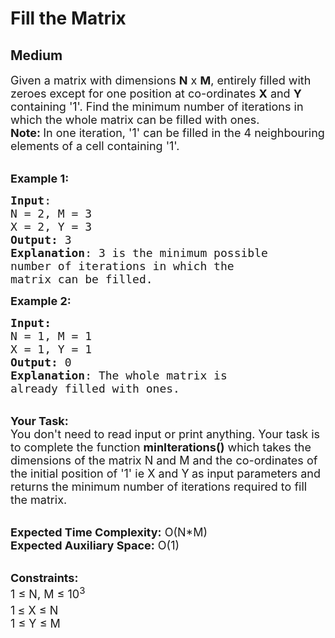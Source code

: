 # Fill the Matrix
## Medium
<div class="problems_problem_content__Xm_eO"><p><span style="font-size:18px">Given a matrix with dimensions <strong>N</strong> x <strong>M</strong>, entirely filled with zeroes except for&nbsp;one position at&nbsp;co-ordinates <strong>X</strong> and <strong>Y </strong>containing '1'. Find the minimum number of iterations in which the whole matrix can be filled with ones.<br>
<strong>Note:&nbsp;</strong>In one iteration, '1' can be filled in&nbsp;the 4 neighbouring elements of a cell containing '1'.</span></p>

<p><br>
<span style="font-size:18px"><strong>Example 1:</strong></span></p>

<pre><span style="font-size:18px"><strong>Input</strong>:
N = 2, M = 3
X = 2, Y = 3
<strong>Output:</strong>&nbsp;3&nbsp;
<strong>Explanation</strong>: 3 is the minimum possible 
number of iterations in which the
matrix can be filled.
</span></pre>

<p><span style="font-size:18px"><strong>Example 2:</strong></span></p>

<pre><span style="font-size:18px"><strong>Input:</strong>
N = 1, M = 1
X = 1, Y = 1 
<strong>Output:&nbsp;</strong>0
<strong>Explanation</strong>: The whole matrix is 
already filled with ones.</span></pre>

<p><br>
<span style="font-size:18px"><strong>Your Task:&nbsp;&nbsp;</strong><br>
You don't need to read input or print anything. Your task is to complete the function <strong>minIterations()</strong>&nbsp;which takes the dimensions of the matrix N and M and the co-ordinates of the initial position of '1' ie X and Y<strong>&nbsp;</strong>as input parameters&nbsp;and returns the minimum number of iterations required to fill the matrix.</span></p>

<p><br>
<span style="font-size:18px"><strong>Expected Time Complexity:</strong> O(N*M)<br>
<strong>Expected Auxiliary Space:</strong> O(1)</span></p>

<p><br>
<span style="font-size:18px"><strong>Constraints:</strong><br>
1 ≤&nbsp;N, M ≤&nbsp;10<sup>3</sup><br>
1<sup>&nbsp;</sup>≤&nbsp;X ≤ N<br>
1 ≤&nbsp;Y ≤&nbsp;M&nbsp;</span></p>
</div>